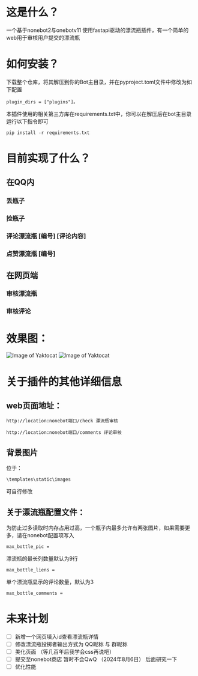 # 这是什么？
一个基于nonebot2与onebotv11 使用fastapi驱动的漂流瓶插件，有一个简单的web用于审核用户提交的漂流瓶
# 如何安装？
下载整个仓库，将其解压到你的Bot主目录，并在pyproject.toml文件中修改为如下配置
```
plugin_dirs = ["plugins"]。
```
本插件使用的相关第三方库在requirements.txt中，你可以在解压后在bot主目录运行以下指令即可
```
pip install -r requirements.txt
```
# 目前实现了什么？
## 在QQ内
### 丢瓶子
### 捡瓶子
### 评论漂流瓶 [编号] [评论内容]
### 点赞漂流瓶 [编号]
## 在网页端
### 审核漂流瓶
### 审核评论
# 效果图：
![Image of Yaktocat](https://github.com/luosheng520qaq/nonebot_plugin_web_bottle/blob/master/example/bottles.png)
![Image of Yaktocat](https://github.com/luosheng520qaq/nonebot_plugin_web_bottle/blob/master/example/comments.png)
# 关于插件的其他详细信息
## web页面地址：
```
http://location:nonebot端口/check 漂流瓶审核

http://location:nonebot端口/comments 评论审核
```
## 背景图片
位于：
```
\templates\static\images
```
可自行修改
## 关于漂流瓶配置文件：
为防止过多读取时内存占用过高，一个瓶子内最多允许有两张图片，如果需要更多，请在nonebot配置项写入 
```
max_bottle_pic = 
```
漂流瓶的最长列数量默认为9行
```
max_bottle_liens = 
```
单个漂流瓶显示的评论数量，默认为3
```
max_bottle_comments = 
```
# 未来计划
- [ ] 新增一个网页填入id查看漂流瓶详情
- [ ] 修改漂流瓶投掷者输出方式为 QQ昵称 与 群昵称
- [ ] 美化页面 （等几百年后我学会css再说吧）
- [ ] 提交至nonebot商店 暂时不会QwQ （2024年8月6日） 后面研究一下
- [ ] 优化性能

